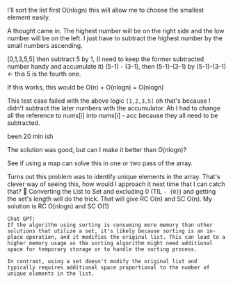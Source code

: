I'll sort the list first O(nlogn) this will allow me to choose the smallest element easily.

A thought came in. The highest number will be on the right side and the low number will be on the left. I just have to subtract the highest number by the small numbers ascending.

[0,1,3,5,5] then subtract 5 by 1, (I need to keep the former subtracted number handy and accumulate it) (5-1) - (3-1), then (5-1)-(3-1) by (5-1)-(3-1) <- this 5 is the fourth one.

If this works, this would be O(n) + O(nlogn) = O(nlogn)

This test case failed with the above logic `[1,2,3,5]` oh that's because I didn't subtract the later numbers with the accumulator. Ah I had to change all the reference to nums[i] into nums[i] - acc because they all need to be subtracted.

been 20 min ish 

The solution was good, but can I make it better than O(nlogn)?

See if using a map can solve this in one or two pass of the array.

Turns out this problem was to identify unique elements in the array. That's clever way of seeing this, how would I approach it next time that I can catch that? 🤔 Converting the List to Set and excluding 0 (TIL `- {0}`) and getting the set's length will do the trick. That will give RC O(n) and SC O(n). My solution is RC O(nlogn) and SC O(1)

```
Chat GPT:
If the algorithm using sorting is consuming more memory than other solutions that utilize a set, it's likely because sorting is an in-place operation, and it modifies the original list. This can lead to a higher memory usage as the sorting algorithm might need additional space for temporary storage or to handle the sorting process.

In contrast, using a set doesn't modify the original list and typically requires additional space proportional to the number of unique elements in the list.
```